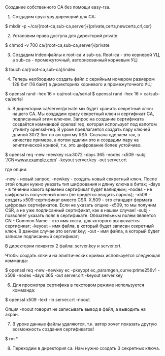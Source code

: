 Создание собственного CA без помощи easy-rsa.

1. Создадим сруктуру дирекорий для CA:

$ mkdir -p ~/ca/{root-ca,sub-ca,server}/{private,certs,newcerts,crl,csr}

2. Установим права доступа для директорий private:

$ chmod -v 700 ca/{root-ca,sub-ca,server}/private

3. Создадим index-файлы к root-ca и sub-ca. Root-ca - это корневой УЦ, а sub-ca - промежуточный, авторизованный корневым УЦ:

$ touch ca/{root-ca,sub-ca}/index

4. Теперь необходимо создать файл с серийным номером размером 128 бит (16 байт) в директориях корневого и промежуточного УЦ:

$ openssl rand -hex 16 > ca/root-ca/serial
$ openssl rand -hex 16 > ca/sub-ca/serial

5. В директории ca/server/private мы будет хранить секретный ключ нашего CA. Мы создадим сразу секретный ключ и сертификат CA, подписанный этим ключом. Запрос на создание сертификата создаётся коммандой openssl req, которая использует под капотом утилиту openssl-req. В уроке предлагается создать пару ключей длиной 3072 бит по алгоритму RSA. Сначала сделаем так, в качестве примера, а потом удалим это и создадим пару на элиптической кривой, т.к. это шифрование более устойчиво.

$ openssl req -new -newkey rsa:3072 -days 365 -nodes -x509 -subj '/CN=www.example.com' -keyout server.key -out server.crt

где опции:

-new - новый запрос;
-newkey - создать новый секретный ключ. После этой опции нужно указать тип шифрования и длину ключа в битах;
-days - в течении какого времени сертификат будет валидным;
-nodes - не шифровать полученный ключ (не придётся вводить пароль);
-x509 - создать x509-сертификат вместо CSR. X.509 - это стандарт формата цифровых сертификатов. Если не указать опцию -x509, то мы получим CSR, а не уже подписанный сертификат, как в нашем случае!
-subj - позволяет указать поля в сертификате. Обязательным полем является CN - Common Name - это имя хоста, для которого выпускается сертификат;
-keyout - имя файла, в который будет записан секретный ключ. В данном случае это server.key;
-out - имя файла, в который будет записан подписанный сертификат;

В директории появятся 2 файла: server.key и server.crt.

Чтобы создать ключи на элиптических кривых используется следующая комманда:

$ openssl req -new -newkey ec -pkeyopt ec_paramgen_curve:prime256v1 -x509 -nodes -days 365 -out server.crt -keyout server.key

6. Для просмотра сертифика в текстовом режиме используется комманда:

$ openssl x509 -text -in server.crt -noout

Опция -noout говорит не записывать вывод в файл, а выводить на экран.

7. В уроке данные файлы удаляются, т.к. автор хочет показать другую возможность создания сертификатов!

$ rm *

8. Переходим в директория ca. Нам нужно создать 3 секретных ключа.
